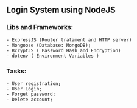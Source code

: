 ## Login System using NodeJS

### Libs and Frameworks:

    - ExpressJS (Router tratament and HTTP server)
    - Mongoose (Database: MongoDB);
    - BcryptJS ( Password Hash and Encryption)
    - dotenv ( Environment Variables )


### Tasks:

    - User registration;
    - User Login;
    - Forget password;
    - Delete account;

